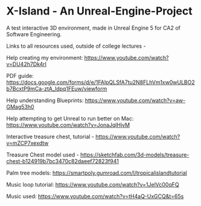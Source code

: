 # X-Island - An Unreal-Engine-Project
A test interactive 3D environment, made in Unreal Engine 5 for CA2 of Software Engineering.

Links to all resources used, outside of college lectures - 

Help creating my environment: https://www.youtube.com/watch?v=DU42h7Dk4rI

PDF guide: https://docs.google.com/forms/d/e/1FAIpQLSfA7tu2N8FLhVm1xw0wULBO2b7BcxtP9mCa-ztA_ldpq1FEuw/viewform

Help understanding Blueprints: https://www.youtube.com/watch?v=aw-GMag53h0

Help attempting to get Unreal to run better on Mac: https://www.youtube.com/watch?v=JonaJqlHjvM

Interactive treasure chest, tutorial - https://www.youtube.com/watch?v=mZCP7xexdtw

Treasure Chest model used - https://sketchfab.com/3d-models/treasure-chest-b124919b7bc3470c82daeef72823f941

Palm tree models: https://smartpoly.gumroad.com/l/tropicalislandtutorial

Music loop tutorial: https://www.youtube.com/watch?v=1JelVc00qFQ

Music used: https://www.youtube.com/watch?v=tH4aQ-UxGCQ&t=65s
